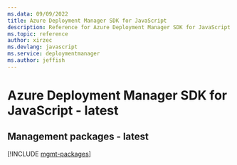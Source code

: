 ```yaml
---
ms.data: 09/09/2022
title: Azure Deployment Manager SDK for JavaScript
description: Reference for Azure Deployment Manager SDK for JavaScript
ms.topic: reference
author: xirzec
ms.devlang: javascript
ms.service: deploymentmanager
ms.author: jeffish
---
```

# Azure Deployment Manager SDK for JavaScript - latest

## Management packages - latest
[!INCLUDE [mgmt-packages](deployment-manager-mgmt-index.md)]